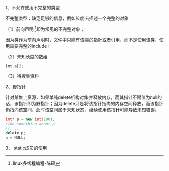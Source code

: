 1、不允许使用不完整的类型

不完整类型：缺乏足够的信息，例如长度去描述一个完整的对象



（1）前向声明 [^1]即为常见的不完整对象；

因为类作为前向声明时，文件中只能有该类的指针或者引用，而不是使用该类，使用需要完整的include！

（2）未知长度的数组

```int a[];```

（3）待搜集资料



2、野指针

针对某堆上资源，如果单纯delete析构对象并释放内存，而其指针不赋值为null的话，该指针即为野指针；因为delete只是将该指针指向的内存空间释放，而该指针仍指向该空间，此时该空间属于未知状态，继续使用该指针可能导致未知错误。

```C++
int* p = new int(100);
//do something about p
//....
delete p;
p = NULL;
```



[^1]: linux多线程编程-陈硕



3、 static成员的使用

